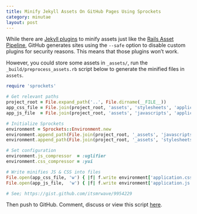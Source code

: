 ```yaml
---
title: Minify Jekyll Assets On GitHub Pages Using Sprockets
category: minutae
layout: post
---
```


While there are [Jekyll plugins][2] to minify assets just like the [Rails Asset
Pipeline][3], GitHub generates sites using the `--safe` option to disable custom
plugins for security reasons. This means that those plugins won’t work.

However, you could store some assets in `_assets/`, run the
`_build/preprocess_assets.rb` script below to generate the minified files in
`assets`.

```ruby
require 'sprockets'

# Get relevant paths
project_root = File.expand_path('..', File.dirname(__FILE__))
app_css_file = File.join(project_root, 'assets', 'stylesheets', 'application.css')
app_js_file  = File.join(project_root, 'assets', 'javascripts', 'application.js')

# Initialize Sprockets
environment = Sprockets::Environment.new
environment.append_path(File.join(project_root, '_assets', 'javascripts'))
environment.append_path(File.join(project_root, '_assets', 'stylesheets'))

# Set configuration
environment.js_compressor  = :uglifier
environment.css_compressor = :yui

# Write minifies JS & CSS into files
File.open(app_css_file, 'w') { |f| f.write environment['application.css'].to_s }
File.open(app_js_file,  'w') { |f| f.write environment['application.js'].to_s }

# See; https://gist.github.com/itsmrwave/9954229
```

Then push to GitHub. Comment, discuss or view this script [here][1].

[1]: https://gist.github.com/itsmrwave/9954229
[2]: http://jekyllrb.com/docs/plugins/
[3]: http://guides.rubyonrails.org/asset_pipeline.html
[4]: http://jekyllrb.com
